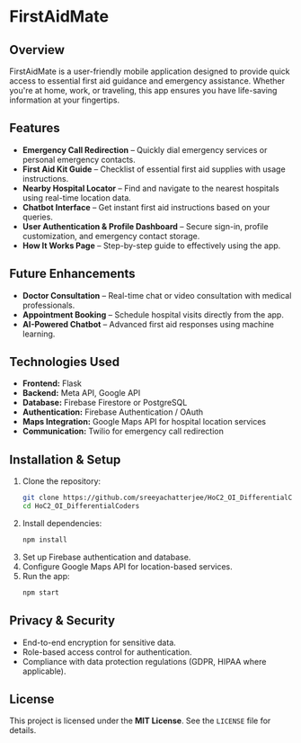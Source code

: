 # FirstAidMate

## Overview
FirstAidMate is a user-friendly mobile application designed to provide quick access to essential first aid guidance and emergency assistance. Whether you're at home, work, or traveling, this app ensures you have life-saving information at your fingertips.

## Features
- **Emergency Call Redirection** – Quickly dial emergency services or personal emergency contacts.
- **First Aid Kit Guide** – Checklist of essential first aid supplies with usage instructions.
- **Nearby Hospital Locator** – Find and navigate to the nearest hospitals using real-time location data.
- **Chatbot Interface** – Get instant first aid instructions based on your queries.
- **User Authentication & Profile Dashboard** – Secure sign-in, profile customization, and emergency contact storage.
- **How It Works Page** – Step-by-step guide to effectively using the app.

## Future Enhancements
- **Doctor Consultation** – Real-time chat or video consultation with medical professionals.
- **Appointment Booking** – Schedule hospital visits directly from the app.
- **AI-Powered Chatbot** – Advanced first aid responses using machine learning.

## Technologies Used
- **Frontend:** Flask
- **Backend:** Meta API, Google API
- **Database:** Firebase Firestore or PostgreSQL
- **Authentication:** Firebase Authentication / OAuth
- **Maps Integration:** Google Maps API for hospital location services
- **Communication:** Twilio for emergency call redirection

## Installation & Setup
1. Clone the repository:
   ```sh
   git clone https://github.com/sreeyachatterjee/HoC2_OI_DifferentialCoders.git
   cd HoC2_OI_DifferentialCoders
   ```
2. Install dependencies:
   ```sh
   npm install
   ```
3. Set up Firebase authentication and database.
4. Configure Google Maps API for location-based services.
5. Run the app:
   ```sh
   npm start
   ```

## Privacy & Security
- End-to-end encryption for sensitive data.
- Role-based access control for authentication.
- Compliance with data protection regulations (GDPR, HIPAA where applicable).

## License
This project is licensed under the **MIT License**. See the `LICENSE` file for details.

